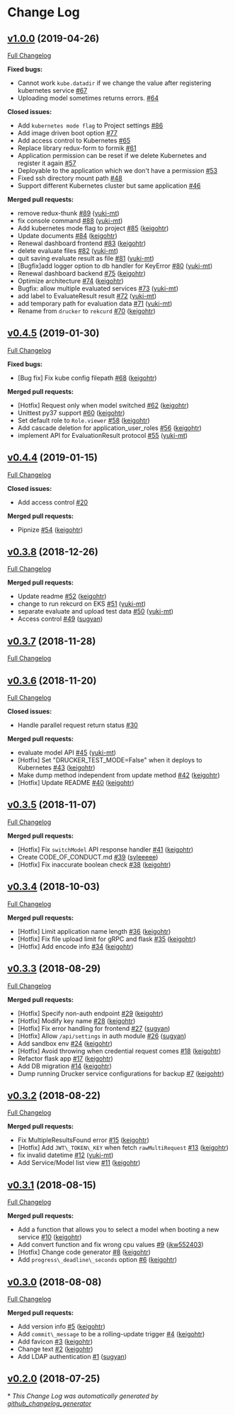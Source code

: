 # Change Log

## [v1.0.0](https://github.com/rekcurd/dashboard/tree/v1.0.0) (2019-04-26)
[Full Changelog](https://github.com/rekcurd/dashboard/compare/v0.4.5...v1.0.0)

**Fixed bugs:**

- Cannot work `kube.datadir` if we change the value after registering kubernetes service [\#67](https://github.com/rekcurd/dashboard/issues/67)
- Uploading model sometimes returns errors. [\#64](https://github.com/rekcurd/dashboard/issues/64)

**Closed issues:**

- Add `kubernetes mode flag` to Project settings [\#86](https://github.com/rekcurd/dashboard/issues/86)
- Add image driven boot option [\#77](https://github.com/rekcurd/dashboard/issues/77)
- Add access control to Kubernetes [\#65](https://github.com/rekcurd/dashboard/issues/65)
- Replace library redux-form to formik [\#61](https://github.com/rekcurd/dashboard/issues/61)
- Application permission can be reset if we delete Kubernetes and register it again [\#57](https://github.com/rekcurd/dashboard/issues/57)
- Deployable to the application which we don't have a permission [\#53](https://github.com/rekcurd/dashboard/issues/53)
- Fixed ssh directory mount path [\#48](https://github.com/rekcurd/dashboard/issues/48)
- Support different Kubernetes cluster but same application [\#46](https://github.com/rekcurd/dashboard/issues/46)

**Merged pull requests:**

- remove redux-thunk [\#89](https://github.com/rekcurd/dashboard/pull/89) ([yuki-mt](https://github.com/yuki-mt))
- fix console command [\#88](https://github.com/rekcurd/dashboard/pull/88) ([yuki-mt](https://github.com/yuki-mt))
- Add kubernetes mode flag to project [\#85](https://github.com/rekcurd/dashboard/pull/85) ([keigohtr](https://github.com/keigohtr))
- Update documents [\#84](https://github.com/rekcurd/dashboard/pull/84) ([keigohtr](https://github.com/keigohtr))
- Renewal dashboard frontend [\#83](https://github.com/rekcurd/dashboard/pull/83) ([keigohtr](https://github.com/keigohtr))
- delete evaluate files [\#82](https://github.com/rekcurd/dashboard/pull/82) ([yuki-mt](https://github.com/yuki-mt))
- quit saving evaluate result as file [\#81](https://github.com/rekcurd/dashboard/pull/81) ([yuki-mt](https://github.com/yuki-mt))
- \[Bugfix\]add logger option to db handler for KeyError [\#80](https://github.com/rekcurd/dashboard/pull/80) ([yuki-mt](https://github.com/yuki-mt))
- Renewal dashboard backend [\#75](https://github.com/rekcurd/dashboard/pull/75) ([keigohtr](https://github.com/keigohtr))
- Optimize architecture [\#74](https://github.com/rekcurd/dashboard/pull/74) ([keigohtr](https://github.com/keigohtr))
- Bugfix: allow multiple evaluated services [\#73](https://github.com/rekcurd/dashboard/pull/73) ([yuki-mt](https://github.com/yuki-mt))
- add label to EvaluateResult result [\#72](https://github.com/rekcurd/dashboard/pull/72) ([yuki-mt](https://github.com/yuki-mt))
- add temporary path for evaluation data [\#71](https://github.com/rekcurd/dashboard/pull/71) ([yuki-mt](https://github.com/yuki-mt))
- Rename from `drucker` to `rekcurd` [\#70](https://github.com/rekcurd/dashboard/pull/70) ([keigohtr](https://github.com/keigohtr))

## [v0.4.5](https://github.com/rekcurd/dashboard/tree/v0.4.5) (2019-01-30)
[Full Changelog](https://github.com/rekcurd/dashboard/compare/v0.4.4...v0.4.5)

**Fixed bugs:**

- \[Bug fix\] Fix kube config filepath [\#68](https://github.com/rekcurd/dashboard/pull/68) ([keigohtr](https://github.com/keigohtr))

**Merged pull requests:**

- \[Hotfix\] Request only when model switched [\#62](https://github.com/rekcurd/dashboard/pull/62) ([keigohtr](https://github.com/keigohtr))
- Unittest py37 support [\#60](https://github.com/rekcurd/dashboard/pull/60) ([keigohtr](https://github.com/keigohtr))
- Set default role to `Role.viewer` [\#58](https://github.com/rekcurd/dashboard/pull/58) ([keigohtr](https://github.com/keigohtr))
- Add cascade deletion for application\_user\_roles [\#56](https://github.com/rekcurd/dashboard/pull/56) ([keigohtr](https://github.com/keigohtr))
- implement API for EvaluationResult protocol [\#55](https://github.com/rekcurd/dashboard/pull/55) ([yuki-mt](https://github.com/yuki-mt))

## [v0.4.4](https://github.com/rekcurd/dashboard/tree/v0.4.4) (2019-01-15)
[Full Changelog](https://github.com/rekcurd/dashboard/compare/v0.3.8...v0.4.4)

**Closed issues:**

- Add access control [\#20](https://github.com/rekcurd/dashboard/issues/20)

**Merged pull requests:**

- Pipnize [\#54](https://github.com/rekcurd/dashboard/pull/54) ([keigohtr](https://github.com/keigohtr))

## [v0.3.8](https://github.com/rekcurd/dashboard/tree/v0.3.8) (2018-12-26)
[Full Changelog](https://github.com/rekcurd/dashboard/compare/v0.3.7...v0.3.8)

**Merged pull requests:**

- Update readme [\#52](https://github.com/rekcurd/dashboard/pull/52) ([keigohtr](https://github.com/keigohtr))
- change to run rekcurd on EKS [\#51](https://github.com/rekcurd/dashboard/pull/51) ([yuki-mt](https://github.com/yuki-mt))
- separate evaluate and upload test data [\#50](https://github.com/rekcurd/dashboard/pull/50) ([yuki-mt](https://github.com/yuki-mt))
- Access control [\#49](https://github.com/rekcurd/dashboard/pull/49) ([sugyan](https://github.com/sugyan))

## [v0.3.7](https://github.com/rekcurd/dashboard/tree/v0.3.7) (2018-11-28)
[Full Changelog](https://github.com/rekcurd/dashboard/compare/v0.3.6...v0.3.7)

## [v0.3.6](https://github.com/rekcurd/dashboard/tree/v0.3.6) (2018-11-20)
[Full Changelog](https://github.com/rekcurd/dashboard/compare/v0.3.5...v0.3.6)

**Closed issues:**

- Handle parallel request return status [\#30](https://github.com/rekcurd/dashboard/issues/30)

**Merged pull requests:**

- evaluate model API [\#45](https://github.com/rekcurd/dashboard/pull/45) ([yuki-mt](https://github.com/yuki-mt))
- \[Hotfix\] Set "DRUCKER\_TEST\_MODE=False" when it deploys to Kubernetes [\#43](https://github.com/rekcurd/dashboard/pull/43) ([keigohtr](https://github.com/keigohtr))
- Make dump method independent from update method [\#42](https://github.com/rekcurd/dashboard/pull/42) ([keigohtr](https://github.com/keigohtr))
- \[Hotfix\] Update README [\#40](https://github.com/rekcurd/dashboard/pull/40) ([keigohtr](https://github.com/keigohtr))

## [v0.3.5](https://github.com/rekcurd/dashboard/tree/v0.3.5) (2018-11-07)
[Full Changelog](https://github.com/rekcurd/dashboard/compare/v0.3.4...v0.3.5)

**Merged pull requests:**

- \[Hotfix\] Fix `switchModel` API response handler [\#41](https://github.com/rekcurd/dashboard/pull/41) ([keigohtr](https://github.com/keigohtr))
- Create CODE\_OF\_CONDUCT.md [\#39](https://github.com/rekcurd/dashboard/pull/39) ([syleeeee](https://github.com/syleeeee))
- \[Hotfix\] Fix inaccurate boolean check [\#38](https://github.com/rekcurd/dashboard/pull/38) ([keigohtr](https://github.com/keigohtr))

## [v0.3.4](https://github.com/rekcurd/dashboard/tree/v0.3.4) (2018-10-03)
[Full Changelog](https://github.com/rekcurd/dashboard/compare/v0.3.3...v0.3.4)

**Merged pull requests:**

- \[Hotfix\] Limit application name length [\#36](https://github.com/rekcurd/dashboard/pull/36) ([keigohtr](https://github.com/keigohtr))
- \[Hotfix\] Fix file upload limit for gRPC and flask [\#35](https://github.com/rekcurd/dashboard/pull/35) ([keigohtr](https://github.com/keigohtr))
- \[Hotfix\] Add encode info [\#34](https://github.com/rekcurd/dashboard/pull/34) ([keigohtr](https://github.com/keigohtr))

## [v0.3.3](https://github.com/rekcurd/dashboard/tree/v0.3.3) (2018-08-29)
[Full Changelog](https://github.com/rekcurd/dashboard/compare/v0.3.2...v0.3.3)

**Merged pull requests:**

- \[Hotfix\] Specify non-auth endpoint [\#29](https://github.com/rekcurd/dashboard/pull/29) ([keigohtr](https://github.com/keigohtr))
- \[Hotfix\] Modify key name [\#28](https://github.com/rekcurd/dashboard/pull/28) ([keigohtr](https://github.com/keigohtr))
- \[Hotfix\] Fix error handling for frontend [\#27](https://github.com/rekcurd/dashboard/pull/27) ([sugyan](https://github.com/sugyan))
- \[Hotfix\] Allow `/api/settings` in auth module [\#26](https://github.com/rekcurd/dashboard/pull/26) ([sugyan](https://github.com/sugyan))
- Add sandbox env [\#24](https://github.com/rekcurd/dashboard/pull/24) ([keigohtr](https://github.com/keigohtr))
- \[Hotfix\] Avoid throwing when credential request comes [\#18](https://github.com/rekcurd/dashboard/pull/18) ([keigohtr](https://github.com/keigohtr))
- Refactor flask app [\#17](https://github.com/rekcurd/dashboard/pull/17) ([keigohtr](https://github.com/keigohtr))
- Add DB migration [\#14](https://github.com/rekcurd/dashboard/pull/14) ([keigohtr](https://github.com/keigohtr))
- Dump running Drucker service configurations for backup [\#7](https://github.com/rekcurd/dashboard/pull/7) ([keigohtr](https://github.com/keigohtr))

## [v0.3.2](https://github.com/rekcurd/dashboard/tree/v0.3.2) (2018-08-22)
[Full Changelog](https://github.com/rekcurd/dashboard/compare/v0.3.1...v0.3.2)

**Merged pull requests:**

- Fix MultipleResultsFound error [\#15](https://github.com/rekcurd/dashboard/pull/15) ([keigohtr](https://github.com/keigohtr))
- \[Hotfix\] Add `JWT\_TOKEN\_KEY` when fetch `rawMultiRequest` [\#13](https://github.com/rekcurd/dashboard/pull/13) ([keigohtr](https://github.com/keigohtr))
- fix invalid datetime [\#12](https://github.com/rekcurd/dashboard/pull/12) ([yuki-mt](https://github.com/yuki-mt))
- Add Service/Model list view [\#11](https://github.com/rekcurd/dashboard/pull/11) ([keigohtr](https://github.com/keigohtr))

## [v0.3.1](https://github.com/rekcurd/dashboard/tree/v0.3.1) (2018-08-15)
[Full Changelog](https://github.com/rekcurd/dashboard/compare/v0.3.0...v0.3.1)

**Merged pull requests:**

- Add a function that allows you to select a model when booting a new service [\#10](https://github.com/rekcurd/dashboard/pull/10) ([keigohtr](https://github.com/keigohtr))
- Add convert function and fix wrong cpu values [\#9](https://github.com/rekcurd/dashboard/pull/9) ([jkw552403](https://github.com/jkw552403))
- \[Hotfix\] Change code generator [\#8](https://github.com/rekcurd/dashboard/pull/8) ([keigohtr](https://github.com/keigohtr))
- Add `progress\_deadline\_seconds` option [\#6](https://github.com/rekcurd/dashboard/pull/6) ([keigohtr](https://github.com/keigohtr))

## [v0.3.0](https://github.com/rekcurd/dashboard/tree/v0.3.0) (2018-08-08)
[Full Changelog](https://github.com/rekcurd/dashboard/compare/v0.2.0...v0.3.0)

**Merged pull requests:**

- Add version info [\#5](https://github.com/rekcurd/dashboard/pull/5) ([keigohtr](https://github.com/keigohtr))
- Add `commit\_message` to be a rolling-update trigger [\#4](https://github.com/rekcurd/dashboard/pull/4) ([keigohtr](https://github.com/keigohtr))
- Add favicon [\#3](https://github.com/rekcurd/dashboard/pull/3) ([keigohtr](https://github.com/keigohtr))
- Change text [\#2](https://github.com/rekcurd/dashboard/pull/2) ([keigohtr](https://github.com/keigohtr))
- Add LDAP authentication [\#1](https://github.com/rekcurd/dashboard/pull/1) ([sugyan](https://github.com/sugyan))

## [v0.2.0](https://github.com/rekcurd/dashboard/tree/v0.2.0) (2018-07-25)


\* *This Change Log was automatically generated by [github_changelog_generator](https://github.com/skywinder/Github-Changelog-Generator)*